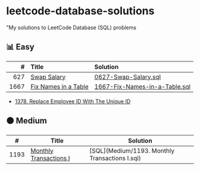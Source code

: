 # leetcode-database-solutions
"My solutions to LeetCode Database (SQL) problems

## 📊 Easy

| #    | Title                        | Solution                                   |
|-----:|:-----------------------------|:-------------------------------------------|
| 627  | [Swap Salary](https://leetcode.com/problems/swap-salary/) | [0627-Swap-Salary.sql](Easy/0627-Swap-Salary.sql) |
| 1667 | [Fix Names in a Table](https://leetcode.com/problems/fix-names-in-a-table/) | [1667-Fix-Names-in-a-Table.sql](Easy/1667-Fix-Names-in-a-Table.sql) |
- [1378. Replace Employee ID With The Unique ID](Easy/1378-Replace-Employee-ID-With-The-Unique-ID.sql)
## 🟠 Medium

| # | Title | Solution |
|--|-------|----------|
| 1193 | [Monthly Transactions I](https://leetcode.com/problems/monthly-transactions-i/) | [SQL](Medium/1193. Monthly Transactions I.sql) |
